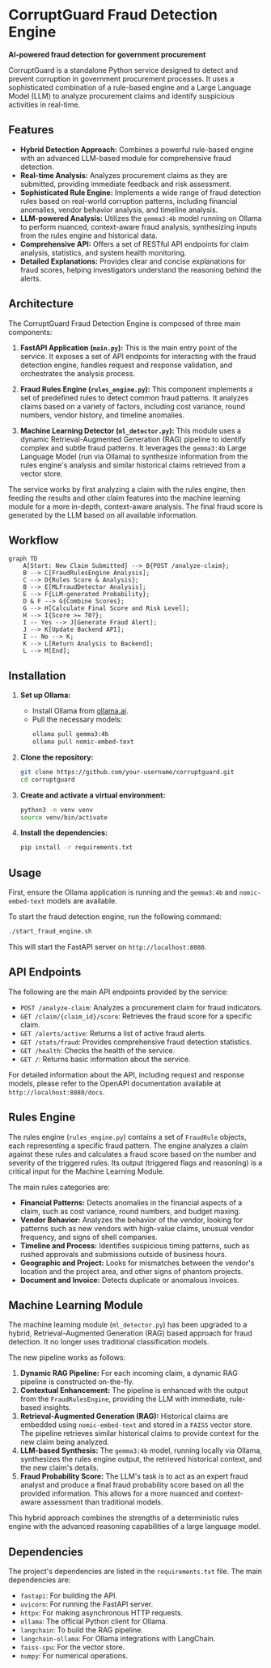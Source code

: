 # CorruptGuard Fraud Detection Engine

**AI-powered fraud detection for government procurement**

CorruptGuard is a standalone Python service designed to detect and prevent corruption in government procurement processes. It uses a sophisticated combination of a rule-based engine and a Large Language Model (LLM) to analyze procurement claims and identify suspicious activities in real-time.

## Features

- **Hybrid Detection Approach:** Combines a powerful rule-based engine with an advanced LLM-based module for comprehensive fraud detection.
- **Real-time Analysis:** Analyzes procurement claims as they are submitted, providing immediate feedback and risk assessment.
- **Sophisticated Rule Engine:** Implements a wide range of fraud detection rules based on real-world corruption patterns, including financial anomalies, vendor behavior analysis, and timeline analysis.
- **LLM-powered Analysis:** Utilizes the `gemma3:4b` model running on Ollama to perform nuanced, context-aware fraud analysis, synthesizing inputs from the rules engine and historical data.
- **Comprehensive API:** Offers a set of RESTful API endpoints for claim analysis, statistics, and system health monitoring.
- **Detailed Explanations:** Provides clear and concise explanations for fraud scores, helping investigators understand the reasoning behind the alerts.

## Architecture

The CorruptGuard Fraud Detection Engine is composed of three main components:

1.  **FastAPI Application (`main.py`):** This is the main entry point of the service. It exposes a set of API endpoints for interacting with the fraud detection engine, handles request and response validation, and orchestrates the analysis process.

2.  **Fraud Rules Engine (`rules_engine.py`):** This component implements a set of predefined rules to detect common fraud patterns. It analyzes claims based on a variety of factors, including cost variance, round numbers, vendor history, and timeline anomalies.

3.  **Machine Learning Detector (`ml_detector.py`):** This module uses a dynamic Retrieval-Augmented Generation (RAG) pipeline to identify complex and subtle fraud patterns. It leverages the `gemma3:4b` Large Language Model (run via Ollama) to synthesize information from the rules engine's analysis and similar historical claims retrieved from a vector store.

The service works by first analyzing a claim with the rules engine, then feeding the results and other claim features into the machine learning module for a more in-depth, context-aware analysis. The final fraud score is generated by the LLM based on all available information.

## Workflow

```mermaid
graph TD
    A[Start: New Claim Submitted] --> B{POST /analyze-claim};
    B --> C[FraudRulesEngine Analysis];
    C --> D{Rules Score & Analysis};
    B --> E[MLFraudDetector Analysis];
    E --> F{LLM-generated Probability};
    D & F --> G{Combine Scores};
    G --> H[Calculate Final Score and Risk Level];
    H --> I{Score >= 70?};
    I -- Yes --> J[Generate Fraud Alert];
    J --> K[Update Backend API];
    I -- No --> K;
    K --> L[Return Analysis to Backend];
    L --> M[End];
```

## Installation

1.  **Set up Ollama:**
    - Install Ollama from [ollama.ai](https://ollama.ai/).
    - Pull the necessary models:
      ```bash
      ollama pull gemma3:4b
      ollama pull nomic-embed-text
      ```

2.  **Clone the repository:**
    ```bash
    git clone https://github.com/your-username/corruptguard.git
    cd corruptguard
    ```

3.  **Create and activate a virtual environment:**
    ```bash
    python3 -m venv venv
    source venv/bin/activate
    ```

4.  **Install the dependencies:**
    ```bash
    pip install -r requirements.txt
    ```

## Usage

First, ensure the Ollama application is running and the `gemma3:4b` and `nomic-embed-text` models are available.

To start the fraud detection engine, run the following command:

```bash
./start_fraud_engine.sh
```

This will start the FastAPI server on `http://localhost:8080`.

## API Endpoints

The following are the main API endpoints provided by the service:

-   `POST /analyze-claim`: Analyzes a procurement claim for fraud indicators.
-   `GET /claim/{claim_id}/score`: Retrieves the fraud score for a specific claim.
-   `GET /alerts/active`: Returns a list of active fraud alerts.
-   `GET /stats/fraud`: Provides comprehensive fraud detection statistics.
-   `GET /health`: Checks the health of the service.
-   `GET /`: Returns basic information about the service.

For detailed information about the API, including request and response models, please refer to the OpenAPI documentation available at `http://localhost:8080/docs`.

## Rules Engine

The rules engine (`rules_engine.py`) contains a set of `FraudRule` objects, each representing a specific fraud pattern. The engine analyzes a claim against these rules and calculates a fraud score based on the number and severity of the triggered rules. Its output (triggered flags and reasoning) is a critical input for the Machine Learning Module.

The main rules categories are:

-   **Financial Patterns:** Detects anomalies in the financial aspects of a claim, such as cost variance, round numbers, and budget maxing.
-   **Vendor Behavior:** Analyzes the behavior of the vendor, looking for patterns such as new vendors with high-value claims, unusual vendor frequency, and signs of shell companies.
-   **Timeline and Process:** Identifies suspicious timing patterns, such as rushed approvals and submissions outside of business hours.
-   **Geographic and Project:** Looks for mismatches between the vendor's location and the project area, and other signs of phantom projects.
-   **Document and Invoice:** Detects duplicate or anomalous invoices.

## Machine Learning Module

The machine learning module (`ml_detector.py`) has been upgraded to a hybrid, Retrieval-Augmented Generation (RAG) based approach for fraud detection. It no longer uses traditional classification models.

The new pipeline works as follows:

1.  **Dynamic RAG Pipeline:** For each incoming claim, a dynamic RAG pipeline is constructed on-the-fly.
2.  **Contextual Enhancement:** The pipeline is enhanced with the output from the `FraudRulesEngine`, providing the LLM with immediate, rule-based insights.
3.  **Retrieval-Augmented Generation (RAG):** Historical claims are embedded using `nomic-embed-text` and stored in a `FAISS` vector store. The pipeline retrieves similar historical claims to provide context for the new claim being analyzed.
4.  **LLM-based Synthesis:** The `gemma3:4b` model, running locally via Ollama, synthesizes the rules engine output, the retrieved historical context, and the new claim's details.
5.  **Fraud Probability Score:** The LLM's task is to act as an expert fraud analyst and produce a final fraud probability score based on all the provided information. This allows for a more nuanced and context-aware assessment than traditional models.

This hybrid approach combines the strengths of a deterministic rules engine with the advanced reasoning capabilities of a large language model.

## Dependencies

The project's dependencies are listed in the `requirements.txt` file. The main dependencies are:

-   `fastapi`: For building the API.
-   `uvicorn`: For running the FastAPI server.
-   `httpx`: For making asynchronous HTTP requests.
-   `ollama`: The official Python client for Ollama.
-   `langchain`: To build the RAG pipeline.
-   `langchain-ollama`: For Ollama integrations with LangChain.
-   `faiss-cpu`: For the vector store.
-   `numpy`: For numerical operations.
